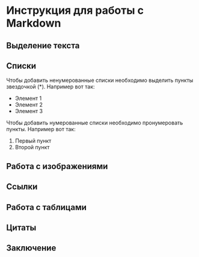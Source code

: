 # Инструкция для работы с Markdown

## Выделение текста

## Списки

Чтобы добавить ненумерованные списки необходимо выделить пункты звездочкой (*). Например вот так:
* Элемент 1 
* Элемент 2
* Элемент 3

Чтобы добавить нумерованные списки необходимо пронумеровать пункты. Например вот так:
1. Первый пункт
2. Второй пункт

## Работа с изображениями

## Ссылки

## Работа с таблицами

## Цитаты

## Заключение